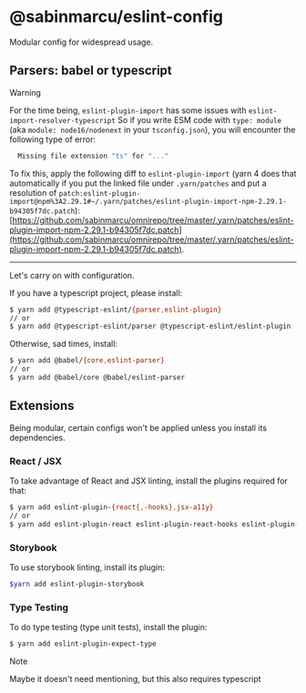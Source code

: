 # @sabinmarcu/eslint-config

Modular config for widespread usage.

## Parsers: babel or typescript

> [!WARNING]
  For the time being, `eslint-plugin-import` has some issues with `eslint-import-resolver-typescript`
So if you write ESM code with `type: module` (aka `module: node16/nodenext` in your `tsconfig.json`), you will encounter the following type of error:

```sh
  Missing file extension "ts" for "..."
``` 
To fix this, apply the following diff to `eslint-plugin-import` (yarn 4 does that automatically if you put the linked file under `.yarn/patches` and put a resolution of `patch:eslint-plugin-import@npm%3A2.29.1#~/.yarn/patches/eslint-plugin-import-npm-2.29.1-b94305f7dc.patch`): [https://github.com/sabinmarcu/omnirepo/tree/master/.yarn/patches/eslint-plugin-import-npm-2.29.1-b94305f7dc.patch](https://github.com/sabinmarcu/omnirepo/tree/master/.yarn/patches/eslint-plugin-import-npm-2.29.1-b94305f7dc.patch).

---

Let's carry on with configuration.

If you have a typescript project, please install:

```sh
$ yarn add @typescript-eslint/{parser,eslint-plugin}
// or 
$ yarn add @typescript-eslint/parser @typescript-eslint/eslint-plugin
```

Otherwise, sad times, install:

```sh
$ yarn add @babel/{core,eslint-parser}
// or
$ yarn add @babel/core @babel/eslint-parser
```


## Extensions

Being modular, certain configs won't be applied unless you install its dependencies. 

### React / JSX

To take advantage of React and JSX linting, install the plugins required for that: 

```sh
$ yarn add eslint-plugin-{react{,-hooks},jsx-a11y}
// or
$ yarn add eslint-plugin-react eslint-plugin-react-hooks eslint-plugin-jsx-a11y
```

### Storybook

To use storybook linting, install its plugin:

```sh
$yarn add eslint-plugin-storybook
```

### Type Testing

To do type testing (type unit tests), install the plugin:

```sh
$ yarn add eslint-plugin-expect-type
```

> [!NOTE]
  Maybe it doesn't need mentioning, but this also requires typescript
> 